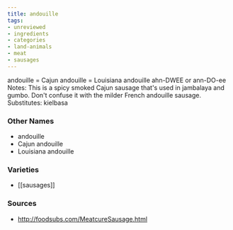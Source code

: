 ```yaml
---
title: andouille
tags:
- unreviewed
- ingredients
- categories
- land-animals
- meat
- sausages
---
```

andouille = Cajun andouille = Louisiana andouille ahn-DWEE or ann-DO-ee Notes: This is a spicy smoked Cajun sausage that's used in jambalaya and gumbo. Don't confuse it with the milder French andouille sausage. Substitutes: kielbasa

### Other Names

* andouille
* Cajun andouille
* Louisiana andouille

### Varieties

* [[sausages]]

### Sources
* http://foodsubs.com/MeatcureSausage.html
